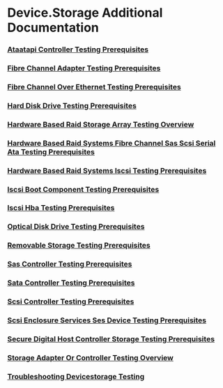# Device.Storage Additional Documentation
### [Ataatapi Controller Testing Prerequisites](ataatapi-controller-testing-prerequisites.md)
### [Fibre Channel Adapter Testing Prerequisites](fibre-channel-adapter-testing-prerequisites.md)
### [Fibre Channel Over Ethernet Testing Prerequisites](fibre-channel-over-ethernet-testing-prerequisites.md)
### [Hard Disk Drive Testing Prerequisites](hard-disk-drive-testing-prerequisites.md)
### [Hardware Based Raid  Storage Array  Testing Overview](hardware-based-raid--storage-array--testing-overview.md)
### [Hardware Based Raid Systems  Fibre Channel Sas Scsi Serial Ata  Testing Prerequisites](hardware-based-raid-systems--fibre-channel-sas-scsi-serial-ata--testing-prerequisites.md)
### [Hardware Based Raid Systems  Iscsi  Testing Prerequisites](hardware-based-raid-systems--iscsi--testing-prerequisites.md)
### [Iscsi Boot Component Testing Prerequisites](iscsi-boot-component-testing-prerequisites.md)
### [Iscsi Hba Testing Prerequisites](iscsi-hba-testing-prerequisites.md)
### [Optical Disk Drive Testing Prerequisites](optical-disk-drive-testing-prerequisites.md)
### [Removable Storage Testing Prerequisites](removable-storage-testing-prerequisites.md)
### [Sas Controller Testing Prerequisites](sas-controller-testing-prerequisites.md)
### [Sata Controller Testing Prerequisites](sata-controller-testing-prerequisites.md)
### [Scsi Controller Testing Prerequisites](scsi-controller-testing-prerequisites.md)
### [Scsi Enclosure Services  Ses  Device Testing Prerequisites](scsi-enclosure-services--ses--device-testing-prerequisites.md)
### [Secure Digital Host Controller Storage Testing Prerequisites](secure-digital-host-controller-storage-testing-prerequisites.md)
### [Storage Adapter Or Controller Testing Overview](storage-adapter-or-controller-testing-overview.md)
### [Troubleshooting Devicestorage Testing](troubleshooting-devicestorage-testing.md)
